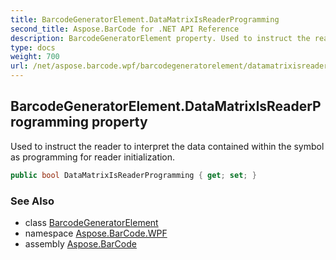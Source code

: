 ```yaml
---
title: BarcodeGeneratorElement.DataMatrixIsReaderProgramming
second_title: Aspose.BarCode for .NET API Reference
description: BarcodeGeneratorElement property. Used to instruct the reader to interpret the data contained within the symbol as programming for reader initialization
type: docs
weight: 700
url: /net/aspose.barcode.wpf/barcodegeneratorelement/datamatrixisreaderprogramming/
---
```

## BarcodeGeneratorElement.DataMatrixIsReaderProgramming property

Used to instruct the reader to interpret the data contained within the symbol as programming for reader initialization.

```csharp
public bool DataMatrixIsReaderProgramming { get; set; }
```

### See Also

* class [BarcodeGeneratorElement](../)
* namespace [Aspose.BarCode.WPF](../../../aspose.barcode.wpf/)
* assembly [Aspose.BarCode](../../../)


